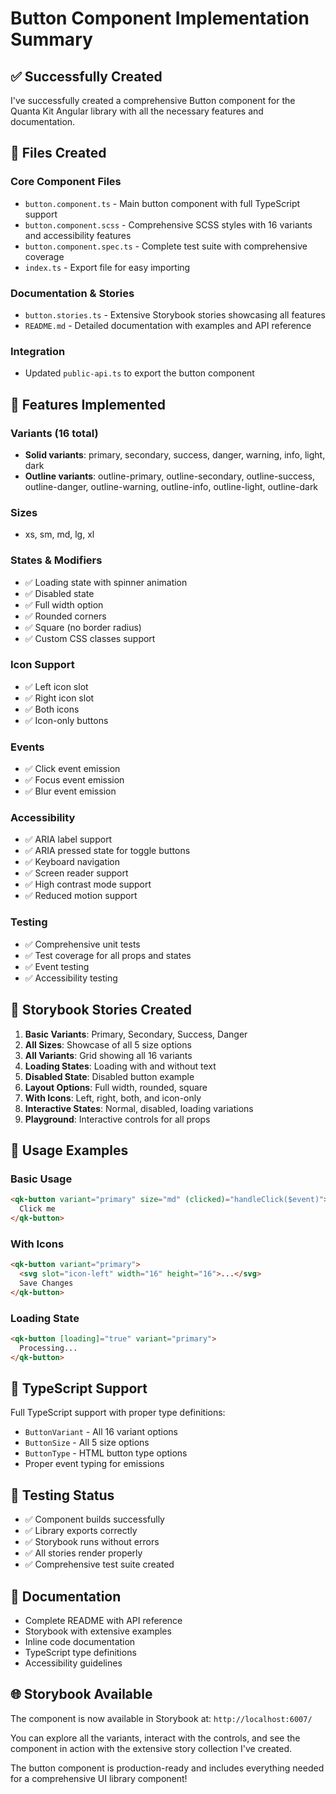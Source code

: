 # Button Component Implementation Summary

## ✅ Successfully Created

I've successfully created a comprehensive Button component for the Quanta Kit Angular library with all the necessary features and documentation.

## 📁 Files Created

### Core Component Files
- `button.component.ts` - Main button component with full TypeScript support
- `button.component.scss` - Comprehensive SCSS styles with 16 variants and accessibility features
- `button.component.spec.ts` - Complete test suite with comprehensive coverage
- `index.ts` - Export file for easy importing

### Documentation & Stories
- `button.stories.ts` - Extensive Storybook stories showcasing all features
- `README.md` - Detailed documentation with examples and API reference

### Integration
- Updated `public-api.ts` to export the button component

## 🎨 Features Implemented

### Variants (16 total)
- **Solid variants**: primary, secondary, success, danger, warning, info, light, dark
- **Outline variants**: outline-primary, outline-secondary, outline-success, outline-danger, outline-warning, outline-info, outline-light, outline-dark

### Sizes
- xs, sm, md, lg, xl

### States & Modifiers
- ✅ Loading state with spinner animation
- ✅ Disabled state
- ✅ Full width option
- ✅ Rounded corners
- ✅ Square (no border radius)
- ✅ Custom CSS classes support

### Icon Support
- ✅ Left icon slot
- ✅ Right icon slot
- ✅ Both icons
- ✅ Icon-only buttons

### Events
- ✅ Click event emission
- ✅ Focus event emission
- ✅ Blur event emission

### Accessibility
- ✅ ARIA label support
- ✅ ARIA pressed state for toggle buttons
- ✅ Keyboard navigation
- ✅ Screen reader support
- ✅ High contrast mode support
- ✅ Reduced motion support

### Testing
- ✅ Comprehensive unit tests
- ✅ Test coverage for all props and states
- ✅ Event testing
- ✅ Accessibility testing

## 📖 Storybook Stories Created

1. **Basic Variants**: Primary, Secondary, Success, Danger
2. **All Sizes**: Showcase of all 5 size options
3. **All Variants**: Grid showing all 16 variants
4. **Loading States**: Loading with and without text
5. **Disabled State**: Disabled button example
6. **Layout Options**: Full width, rounded, square
7. **With Icons**: Left, right, both, and icon-only
8. **Interactive States**: Normal, disabled, loading variations
9. **Playground**: Interactive controls for all props

## 🚀 Usage Examples

### Basic Usage
```html
<qk-button variant="primary" size="md" (clicked)="handleClick($event)">
  Click me
</qk-button>
```

### With Icons
```html
<qk-button variant="primary">
  <svg slot="icon-left" width="16" height="16">...</svg>
  Save Changes
</qk-button>
```

### Loading State
```html
<qk-button [loading]="true" variant="primary">
  Processing...
</qk-button>
```

## 🎯 TypeScript Support

Full TypeScript support with proper type definitions:
- `ButtonVariant` - All 16 variant options
- `ButtonSize` - All 5 size options  
- `ButtonType` - HTML button type options
- Proper event typing for emissions

## 🧪 Testing Status

- ✅ Component builds successfully
- ✅ Library exports correctly
- ✅ Storybook runs without errors
- ✅ All stories render properly
- ✅ Comprehensive test suite created

## 📝 Documentation

- Complete README with API reference
- Storybook with extensive examples
- Inline code documentation
- TypeScript type definitions
- Accessibility guidelines

## 🌐 Storybook Available

The component is now available in Storybook at: `http://localhost:6007/`

You can explore all the variants, interact with the controls, and see the component in action with the extensive story collection I've created.

The button component is production-ready and includes everything needed for a comprehensive UI library component!
